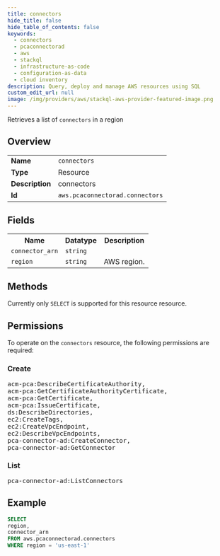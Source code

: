 ```yaml
---
title: connectors
hide_title: false
hide_table_of_contents: false
keywords:
  - connectors
  - pcaconnectorad
  - aws
  - stackql
  - infrastructure-as-code
  - configuration-as-data
  - cloud inventory
description: Query, deploy and manage AWS resources using SQL
custom_edit_url: null
image: /img/providers/aws/stackql-aws-provider-featured-image.png
---
```

Retrieves a list of <code>connectors</code> in a region

## Overview
<table><tbody>
<tr><td><b>Name</b></td><td><code>connectors</code></td></tr>
<tr><td><b>Type</b></td><td>Resource</td></tr>
<tr><td><b>Description</b></td><td>connectors</td></tr>
<tr><td><b>Id</b></td><td><code>aws.pcaconnectorad.connectors</code></td></tr>
</tbody></table>

## Fields
<table><tbody>
<tr><th>Name</th><th>Datatype</th><th>Description</th></tr>
<tr><td><code>connector_arn</code></td><td><code>string</code></td><td></td></tr>
<tr><td><code>region</code></td><td><code>string</code></td><td>AWS region.</td></tr>

</tbody></table>

## Methods
Currently only <code>SELECT</code> is supported for this resource resource.

## Permissions

To operate on the <code>connectors</code> resource, the following permissions are required:

### Create
<pre>
acm-pca:DescribeCertificateAuthority,
acm-pca:GetCertificateAuthorityCertificate,
acm-pca:GetCertificate,
acm-pca:IssueCertificate,
ds:DescribeDirectories,
ec2:CreateTags,
ec2:CreateVpcEndpoint,
ec2:DescribeVpcEndpoints,
pca-connector-ad:CreateConnector,
pca-connector-ad:GetConnector</pre>

### List
<pre>
pca-connector-ad:ListConnectors</pre>


## Example
```sql
SELECT
region,
connector_arn
FROM aws.pcaconnectorad.connectors
WHERE region = 'us-east-1'
```
